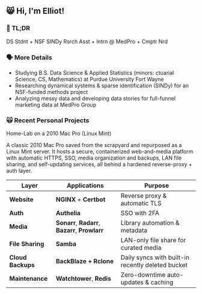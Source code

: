 ## 😸 Hi, I'm Elliot!

### 🥱 TL;DR

DS Stdnt + NSF SINDy Rsrch Asst + Intrn @ MedPro + Cmptr Nrd

### 🗣️ More Details

- Studying B.S. Data Science & Applied Statistics (minors: ctuarial Science, CS, Mathematics) at Purdue University Fort Wayne
- Researching dynamical systems & sparse identification (SINDy) for an NSF-funded methods project
- Analyzing messy data and developing data stories for full-funnel marketing data at MedPro Group

### 🙀 Recent Personal Projects

Home-Lab on a 2010 Mac Pro (Linux Mint)

A classic 2010 Mac Pro saved from the scrapyard and repurposed as a Linux Mint server. It hosts a secure, containerized web-and-media platform with automatic HTTPS, SSO, media organization and backups, LAN file sharing, and self-updating services, all behind a hardened reverse-proxy + auth layer.

| Layer             | Applications                                     | Purpose                                           |
|-------------------|--------------------------------------------------|---------------------------------------------------|
| **Website**       | **NGINX** + **Certbot**                          | Reverse proxy & automatic TLS                     |
| **Auth**          | **Authelia**                                     | SSO with 2FA                                      |
| **Media**         | **Sonarr**, **Radarr**, **Bazarr**, **Prowlarr** | Library automation & metadata                     |
| **File Sharing**  | **Samba**                                        | LAN-only file share for curated media             |
| **Cloud Backups** | **BackBlaze + Rclone**                           | Daily syncs with built-in recently deleted bucket |
| **Maintenance**   | **Watchtower**, **Redis**                        | Zero-downtime auto-updates & caching              |
